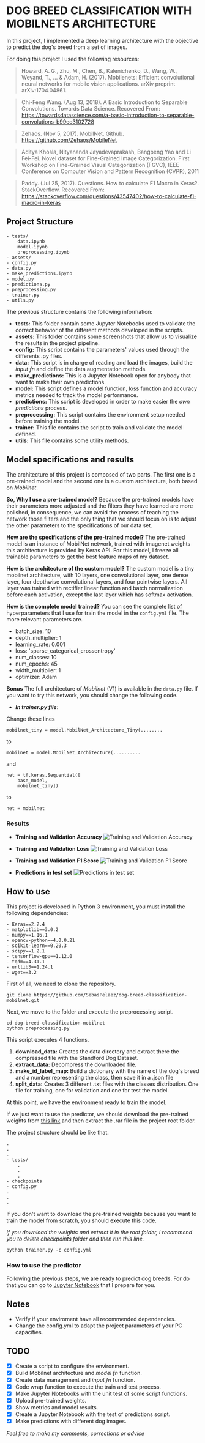 # DOG BREED CLASSIFICATION WITH MOBILNETS ARCHITECTURE

In this project, I implemented a deep learning architecture with the objective to predict the dog's breed from a set of images.

For doing this project I used the following resources:

> Howard, A. G., Zhu, M., Chen, B., Kalenichenko, D., Wang, W., Weyand, T., ... & Adam, H. (2017). Mobilenets: Efficient convolutional neural networks for mobile vision applications. arXiv preprint arXiv:1704.04861.

> Chi-Feng Wang. (Aug 13, 2018). A Basic Introduction to Separable Convolutions. Towards Data Science. Recovered From: https://towardsdatascience.com/a-basic-introduction-to-separable-convolutions-b99ec3102728

> Zehaos. (Nov 5, 2017). MobilNet. Github. https://github.com/Zehaos/MobileNet

> Aditya Khosla, Nityananda Jayadevaprakash, Bangpeng Yao and Li Fei-Fei. Novel dataset for Fine-Grained Image Categorization. First Workshop on Fine-Grained Visual Categorization (FGVC), IEEE Conference on Computer Vision and Pattern Recognition (CVPR), 2011

> Paddy. (Jul 25, 2017). Questions. How to calculate F1 Macro in Keras?. StackOverflow. Recovered From: https://stackoverflow.com/questions/43547402/how-to-calculate-f1-macro-in-keras

## Project Structure

```
- tests/
    data.ipynb
    model.ipynb
    preprocessing.ipynb
- assets/
- config.py
- data.py
- make_predictions.ipynb
- model.py
- predictions.py
- preprocessing.py
- trainer.py
- utils.py
```

The previous structure contains the following information:

* **tests:** This folder contain some Jupyter Notebooks used to validate the correct behavior of the different methods developed in the scripts.
* **assets:** This folder contains some screenshots that allow us to visualize the results in the project pipeline.
* **config:** This script contains the parameters' values used through the differents .py files.
* **data:** This script is in charge of reading and load the images, build the _input fn_ and define the data augmentation methods.
* **make_predictions:** This is a Jupyter Notebook open for anybody that want to make their own predictions.
* **model:** This script defines a model function, loss function and accuracy metrics needed to track the model performance.
* **predictions:** This script is developed in order to make easier the _own predictions_ process.
* **preprocessing:** This script contains the environment setup needed before training the model.
* **trainer:** This file contains the script to train and validate the model defined.
* **utils:** This file contains some utility methods.

## Model specifications and results

The architecture of this project is composed of two parts. The first one is a pre-trained model and the second one is a custom architecture, both based on _Mobilnet_.

**So, Why I use a pre-trained model?** Because the pre-trained models have their parameters more adjusted and the filters they have learned are more polished, in consequence, we can avoid the process of teaching the network those filters and the only thing that we should focus on is to adjust the other parameters to the specifications of our data set.

**How are the specifications of the pre-trained model?** The pre-trained model is an instance of MobilNet network, trained with imagenet weights this architecture is provided by Keras API. For this model, I freeze all trainable parameters to get the best feature maps of my dataset.

**How is the architecture of the custom model?** The custom model is a tiny mobilnet architecture, with 10 layers, one convolutional layer, one dense layer, four depthwise convolutional layers, and four pointwise layers. All layer was trained with rectifier linear function and batch normalization before each activation, except the last layer which has softmax activation.

**How is the complete model trained?** You can see the complete list of hyperparameters that I use for train the model in the  `config.yml` file. The more relevant parameters are.
* batch_size: 10
* depth_multiplier: 1
* learning_rate: 0.001
* loss: 'sparse_categorical_crossentropy'
* num_classes: 10
* num_epochs: 45
* width_multiplier: 1
* optimizer: Adam

**Bonus** The full architecture of _Mobilnet_ (V1) is available in the `data.py` file. If you want to try this network, you should change the following code.

* **_In trainer.py file_**:

Change these lines 

```
mobilnet_tiny = model.MobilNet_Architecture_Tiny(........
```
to 
```
mobilnet = model.MobilNet_Architecture(..........
```

and 

```
net = tf.keras.Sequential([
    base_model,
    mobilnet_tiny])
```
to
```
net = mobilnet
```

### Results
* **Training and Validation Accuracy**
![Training and Validation Accuracy](assets/Training_Validation_Accuracy.PNG)

* **Training and Validation Loss**
![Training and Validation Loss](assets/Training_Validation_Loss.PNG)

* **Training and Validation F1 Score**
![Training and Validation F1 Score](assets/Epoch_F1_Training_Validation.PNG)

* **Predictions in test set**
![Predictions in test set](assets/Predictions_Test_Set.PNG)


## How to use

This project is developed in Python 3 environment, you must install the following dependencies:

```
- Keras==2.2.4
- matplotlib==3.0.2
- numpy==1.16.1
- opencv-python==4.0.0.21
- scikit-learn==0.20.3
- scipy==1.2.1
- tensorflow-gpu==1.12.0
- tqdm==4.31.1
- urllib3==1.24.1
- wget==3.2
```

First of all, we need to clone the repository.
```
git clone https://github.com/SebasPelaez/dog-breed-classification-mobilnet.git
```

Next, we move to the folder and execute the preprocessing script.
```
cd dog-breed-classification-mobilnet
python preprocessing.py
```

This script executes 4 functions.

1. **download_data:** Creates the data directory and extract there the compressed file with the Standford Dog Dataset.
2. **extract_data:** Decompress the downloaded file.
3. **make_id_label_map:** Build a dictionary with the name of the dog's breed and a number representing the class, then save it in a .json file
4. **split_data:** Creates 3 different .txt files with the classes distribution. One file for training, one for validation and one for test the model.

At this point, we have the environment ready to train the model.

If we just want to use the predictor, we should download the pre-trained weights from [this link](https://www.dropbox.com/s/lfccfplsi0ry2rf/dog_breed_classification_mobilnet_checkpoints.rar?dl=1) and then extract the .rar file in the project root folder.

The project structure should be like that.

```
.
.
.
- tests/
    .
    .
    .
- checkpoints
- config.py
.
.
.
```

If you don't want to download the pre-trained weights because you want to train the model from scratch, you should execute this code.

_If you download the weights and extract it in the root folder, I recommend you to delete checkpoints folder and then run this line._

```
python trainer.py -c config.yml
```

### How to use the predictor

Following the previous steps, we are ready to predict dog breeds. For do that you can go to [Jupyter Notebook](/make_predictions.ipynb) that I prepare for you.

## Notes

* Verify if your enviroment have all recommended dependencies.
* Change the config.yml to adapt the project parameters of your PC capacities.


## TODO

- [x] Create a script to configure the environment.
- [x] Build Mobilnet architecture and _model fn_ function.
- [x] Create data management and _input fn_ function.
- [x] Code wrap function to execute the train and test process.
- [x] Make Jupyter Notebooks with the unit test of some script functions.
- [x] Upload pre-trained weights.
- [x] Show metrics and model results.
- [x] Create a Jupyter Notebook with the test of predictions script.
- [x] Make predictions with different dog images.

_Feel free to make my comments, corrections or advice_